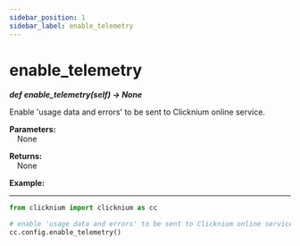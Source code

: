 ```yaml
---
sidebar_position: 1
sidebar_label: enable_telemetry
---
```

# enable_telemetry

***def enable_telemetry(self) -> None*** 

Enable 'usage data and errors' to be sent to Clicknium online service.

**Parameters:**  
    &emsp;None

**Returns:**  
    &emsp;None

**Example:**
***
```python
from clicknium import clicknium as cc

# enable 'usage data and errors' to be sent to Clicknium online service
cc.config.enable_telemetry()

```